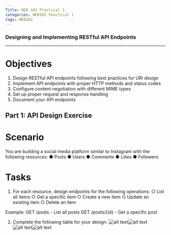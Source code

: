 ```yaml
---
Title: WEB 102 Practical 1
categories: WEB102 Peactical 1
tags: WEB102
---
```


### Designing and Implementing RESTful API Endpoints
---- 

# Objectives
1. Design RESTful API endpoints following best practices for URI design
2. Implement API endpoints with proper HTTP methods and status codes
3. Configure content negotiation with different MIME types
4. Set up proper request and response handling
5. Document your API endpoints

## Part 1: API Design Exercise

# Scenario
You are building a social media platform similar to Instagram with the following resources:
● Posts
● Users
● Comments
● Likes
● Followers

# Tasks
1. For each resource, design endpoints for the following operations:
○ List all items
○ Get a specific item
○ Create a new item
○ Update an existing item
○ Delete an item

Example:
GET /posts - List all posts
GET /posts/{id} - Get a specific post

2. Complete the following table for your design:
![alt text](API1.jpg)![alt text](API2.jpg)![alt text](API3.jpg)![alt text](API4.jpg)